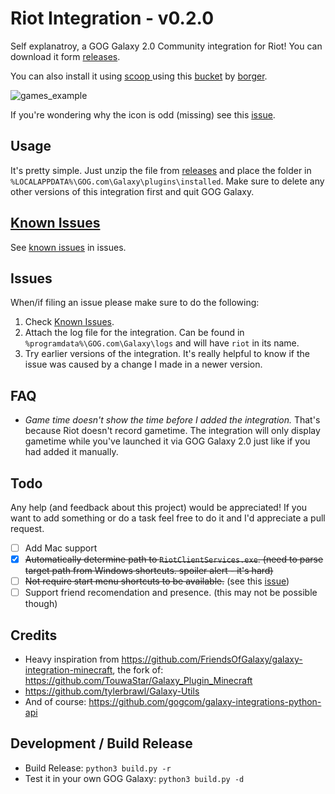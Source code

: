 # Riot Integration - v0.2.0

Self explanatroy, a GOG Galaxy 2.0 Community integration for Riot! You can download it form [releases](https://github.com/urwrstkn8mare/galaxy-riot-integration/releases). 

You can also install it using [scoop ](https://scoop.sh/) using this [bucket](https://github.com/borger/scoop-galaxy-integrations) by [borger](https://github.com/borger).

![games_example](https://raw.githubusercontent.com/urwrstkn8mare/gog-riot-integration/master/screenshot.png)

If you're wondering why the icon is odd (missing) see this [issue](https://github.com/urwrstkn8mare/gog-riot-integration/issues/1#issuecomment-641019594).

## Usage

It's pretty simple. Just unzip the file from [releases](https://github.com/urwrstkn8mare/gog-riot-integration/releases) and place the folder in `%LOCALAPPDATA%\GOG.com\Galaxy\plugins\installed`. Make sure to delete any other versions of this integration first and quit GOG Galaxy.

## [Known Issues](https://github.com/urwrstkn8mare/galaxy-riot-integration/labels/known%20issue)

See [known issues](https://github.com/urwrstkn8mare/galaxy-riot-integration/labels/known%20issue) in issues.

## Issues

When/if filing an issue please make sure to do the following:

1. Check [Known Issues](#known-issues).
2. Attach the log file for the integration. Can be found in `%programdata%\GOG.com\Galaxy\logs` and will have `riot` in its name.
3. Try earlier versions of the integration. It's really helpful to know if the issue was caused by a change I made in a newer version.

## FAQ

- _Game time doesn't show the time before I added the integration._
  That's because Riot doesn't record gametime. The integration will only display gametime while you've launched it via GOG Galaxy 2.0 just like if you had added it manually.

## Todo

Any help (and feedback about this project) would be appreciated! If you want to add something or do a task feel free to do it and I'd appreciate a pull request.

- [ ] Add Mac support
- [x] ~~Automatically determine path to `RiotClientServices.exe`. (need to parse target path from Windows shortcuts. spoiler alert - it's hard)~~
- [ ] ~~Not require start menu shortcuts to be available.~~ (see this [issue](https://github.com/urwrstkn8mare/galaxy-riot-integration/issues/6))
- [ ] Support friend recomendation and presence. (this may not be possible though)

## Credits

- Heavy inspiration from <https://github.com/FriendsOfGalaxy/galaxy-integration-minecraft>, the fork of: <https://github.com/TouwaStar/Galaxy_Plugin_Minecraft>
- <https://github.com/tylerbrawl/Galaxy-Utils>
- And of course: <https://github.com/gogcom/galaxy-integrations-python-api>

## Development / Build Release

- Build Release: `python3 build.py -r`
- Test it in your own GOG Galaxy: `python3 build.py -d`
